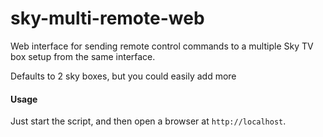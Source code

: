 # sky-multi-remote-web

Web interface for sending remote control commands to a multiple Sky TV box setup from the same interface.

Defaults to 2 sky boxes, but you could easily add more

#### Usage

Just start the script, and then open a browser at `http://localhost`.
